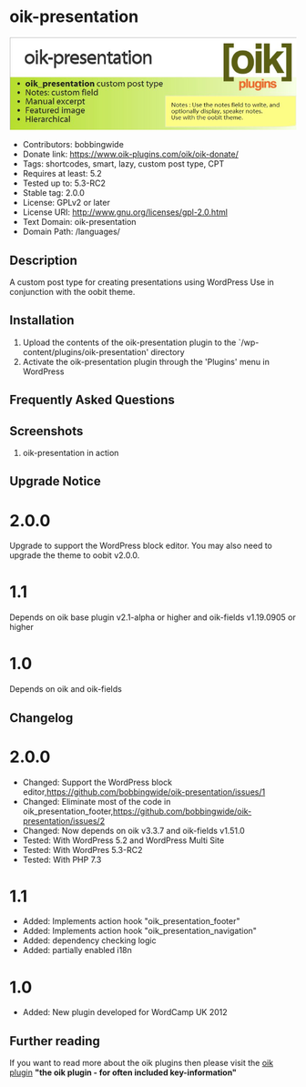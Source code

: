 # oik-presentation 
![banner](https://raw.githubusercontent.com/bobbingwide/oik-presentation/master/assets/oik-presentation-banner-772x250.jpg)
* Contributors: bobbingwide
* Donate link: https://www.oik-plugins.com/oik/oik-donate/
* Tags: shortcodes, smart, lazy, custom post type, CPT
* Requires at least: 5.2
* Tested up to: 5.3-RC2
* Stable tag: 2.0.0
* License: GPLv2 or later
* License URI: http://www.gnu.org/licenses/gpl-2.0.html
* Text Domain: oik-presentation
* Domain Path: /languages/

## Description 
A custom post type for creating presentations using WordPress
Use in conjunction with the oobit theme.


## Installation 
1. Upload the contents of the oik-presentation plugin to the `/wp-content/plugins/oik-presentation' directory
1. Activate the oik-presentation plugin through the 'Plugins' menu in WordPress

## Frequently Asked Questions 

## Screenshots 
1. oik-presentation in action

## Upgrade Notice 
# 2.0.0 
Upgrade to support the WordPress block editor.
You may also need to upgrade the theme to oobit v2.0.0.

# 1.1 
Depends on oik base plugin v2.1-alpha or higher and oik-fields v1.19.0905 or higher

# 1.0 
Depends on oik and oik-fields

## Changelog 
# 2.0.0 
* Changed: Support the WordPress block editor,https://github.com/bobbingwide/oik-presentation/issues/1
* Changed: Eliminate most of the code in oik_presentation_footer,https://github.com/bobbingwide/oik-presentation/issues/2
* Changed: Now depends on oik v3.3.7 and oik-fields v1.51.0
* Tested: With WordPress 5.2 and WordPress Multi Site
* Tested: With WordPres 5.3-RC2
* Tested: With PHP 7.3

# 1.1 
* Added: Implements action hook "oik_presentation_footer"
* Added: Implements action hook "oik_presentation_navigation"
* Added: dependency checking logic
* Added: partially enabled i18n

# 1.0 
* Added: New plugin developed for WordCamp UK 2012

## Further reading 
If you want to read more about the oik plugins then please visit the
[oik plugin](https://www.oik-plugins.com/oik)
**"the oik plugin - for often included key-information"**

